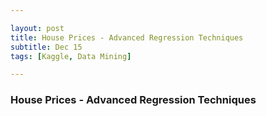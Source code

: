```yaml
---

layout: post
title: House Prices - Advanced Regression Techniques
subtitle: Dec 15
tags: [Kaggle, Data Mining]

---
```



### House Prices - Advanced Regression Techniques

